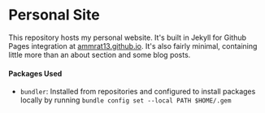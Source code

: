 # Personal Site
This repository hosts my personal website. It's built in Jekyll for Github Pages
integration at [ammrat13.github.io](https://ammrat13.github.io). It's also
fairly minimal, containing little more than an about section and some blog
posts.

#### Packages Used
 * `bundler`: Installed from repositories and configured to install packages
              locally by running `bundle config set --local PATH $HOME/.gem`
